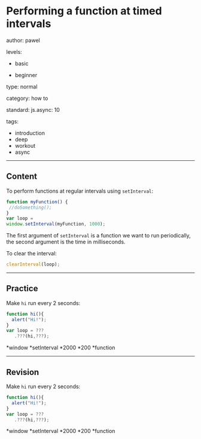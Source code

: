 # Performing a function at timed intervals
author: pawel

levels:

  - basic

  - beginner

type: normal

category: how to

standard:
  js.async: 10

tags:
  - introduction
  - deep
  - workout
  - async

---
## Content

To perform functions at regular intervals using `setInterval`:

```javascript
function myFunction() {
 //doSomething();
}
var loop =
window.setInterval(myFunction, 1000);

```
The first argument of `setInterval` is a function we want to run periodically, the second argument is the time in milliseconds.

To clear the interval:

```javascript
clearInterval(loop);
```

---
## Practice

Make `hi` run every 2 seconds:
```javascript
function hi(){
  alert("Hi!");
}
var loop = ???
   .???(hi,???);
```
*window
*setInterval
*2000
*200
*function

---
## Revision

Make `hi` run every 2 seconds:
```javascript
function hi(){
  alert("Hi!");
}
var loop = ???
   .???(hi,???);
```
*window
*setInterval
*2000
*200
*function
